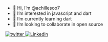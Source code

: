 - 👋 Hi, I’m @achillesoo7
- 👀 I’m interested in javascript and dart
- 🌱 I’m currently learning dart
- 💞️ I’m looking to collaborate in open source

<!-- <a href="https://github.com/achillesoo7">
  <img align="left" src="https://github-readme-stats.anuraghazra1.vercel.app/api?username=achillesoo7&count_private=true&theme=radical" alt="Sumit's github stats" />
</a> -->

<!-- <br/><br/><br/><br/><br/><br/><br/><br/><br/><br/>
 -->
<a href="https://twitter.com/geeksumit" target="_blank">
<img src=https://img.shields.io/badge/twitter-%2300acee.svg?&style=for-the-badge&logo=twitter&logoColor=white alt=twitter style="margin-bottom: 5px;" />
</a> 
<a href="https://www.linkedin.com/in/to-sumit-jha/" target="_blank">
<img src=https://img.shields.io/badge/linkedin-%231E77B5.svg?&style=for-the-badge&logo=linkedin&logoColor=white alt=Linkedin style="margin-bottom: 5px;" />
</a>
<!---
achillesoo7/achillesoo7 is a ✨ special ✨ repository because its `README.md` (this file) appears on your GitHub profile.
You can click the Preview link to take a look at your changes.
--->
